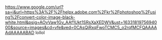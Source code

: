 https://www.google.com/url?sa=i&url=https%3A%2F%2Fhelpx.adobe.com%2Fkr%2Fphotoshop%2Fusing%2Fconvert-color-image-black-white.html&psig=AOvVaw1Gv_AAf1Ukt1SRsXaXEDWV&ust=1633181975694000&source=images&cd=vfe&ved=0CAsQjRxqFwoTCMC5_o2rqfMCFQAAAAAdAAAAABAD
lollol

